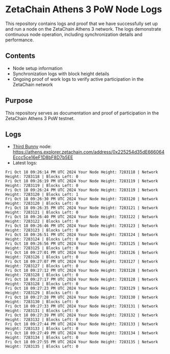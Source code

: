 # ZetaChain Athens 3 PoW Node Logs
This repository contains logs and proof that we have successfully set up and run a node on the ZetaChain Athens 3 network. The logs demonstrate continuous node operation, including synchronization details and performance.

## Contents
- Node setup information
- Synchronization logs with block height details
- Ongoing proof of work logs to verify active participation in the ZetaChain network

## Purpose
This repository serves as documentation and proof of participation in the ZetaChain Athens 3 PoW testnet.

## Logs

- [Third Bunny](https://thirdbunny.xyz/) node: https://athens.explorer.zetachain.com/address/0x225254d35dE666064Eccc5ce16eF1D8bF8D7b5EE
- Latest logs:
```
Fri Oct 18 09:26:14 PM UTC 2024 Your Node Height: 7283118 | Network Height: 7283118 | Blocks Left: 0
Fri Oct 18 09:26:19 PM UTC 2024 Your Node Height: 7283119 | Network Height: 7283119 | Blocks Left: 0
Fri Oct 18 09:26:24 PM UTC 2024 Your Node Height: 7283119 | Network Height: 7283120 | Blocks Left: 1
Fri Oct 18 09:26:30 PM UTC 2024 Your Node Height: 7283120 | Network Height: 7283120 | Blocks Left: 0
Fri Oct 18 09:26:35 PM UTC 2024 Your Node Height: 7283121 | Network Height: 7283121 | Blocks Left: 0
Fri Oct 18 09:26:40 PM UTC 2024 Your Node Height: 7283122 | Network Height: 7283122 | Blocks Left: 0
Fri Oct 18 09:26:46 PM UTC 2024 Your Node Height: 7283123 | Network Height: 7283123 | Blocks Left: 0
Fri Oct 18 09:26:51 PM UTC 2024 Your Node Height: 7283124 | Network Height: 7283124 | Blocks Left: 0
Fri Oct 18 09:26:56 PM UTC 2024 Your Node Height: 7283125 | Network Height: 7283125 | Blocks Left: 0
Fri Oct 18 09:27:01 PM UTC 2024 Your Node Height: 7283126 | Network Height: 7283126 | Blocks Left: 0
Fri Oct 18 09:27:07 PM UTC 2024 Your Node Height: 7283127 | Network Height: 7283127 | Blocks Left: 0
Fri Oct 18 09:27:12 PM UTC 2024 Your Node Height: 7283128 | Network Height: 7283128 | Blocks Left: 0
Fri Oct 18 09:27:17 PM UTC 2024 Your Node Height: 7283128 | Network Height: 7283128 | Blocks Left: 0
Fri Oct 18 09:27:23 PM UTC 2024 Your Node Height: 7283129 | Network Height: 7283129 | Blocks Left: 0
Fri Oct 18 09:27:28 PM UTC 2024 Your Node Height: 7283130 | Network Height: 7283130 | Blocks Left: 0
Fri Oct 18 09:27:33 PM UTC 2024 Your Node Height: 7283131 | Network Height: 7283131 | Blocks Left: 0
Fri Oct 18 09:27:39 PM UTC 2024 Your Node Height: 7283132 | Network Height: 7283132 | Blocks Left: 0
Fri Oct 18 09:27:44 PM UTC 2024 Your Node Height: 7283133 | Network Height: 7283133 | Blocks Left: 0
Fri Oct 18 09:27:49 PM UTC 2024 Your Node Height: 7283134 | Network Height: 7283134 | Blocks Left: 0
Fri Oct 18 09:27:55 PM UTC 2024 Your Node Height: 7283135 | Network Height: 7283135 | Blocks Left: 0
```
